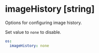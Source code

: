 # imageHistory [string]

Options for configuring image history.

Set value to `none` to disable.

```yaml
os:
  imageHistory: none
```